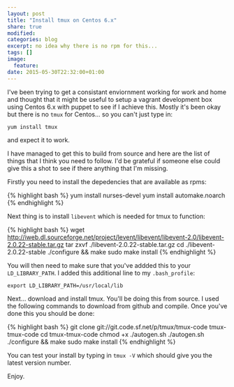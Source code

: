 ```yaml
---
layout: post
title: "Install tmux on Centos 6.x"
share: true
modified:
categories: blog
excerpt: no idea why there is no rpm for this...
tags: []
image:
  feature:
date: 2015-05-30T22:32:00+01:00
---
```


I've been trying to get a consistant enviornment working for work and home and thought that it might be useful to setup a vagrant development box using Centos 6.x with puppet to see if I achieve this. Mostly it's been okay but there is no `tmux` for Centos... so you can't just type in:

`yum install tmux`

and expect it to work.

I have managed to get this to build from source and here are the list of things that I think you need to follow. I'd be grateful if someone else could give this a shot to see if there anything that I'm missing.

Firstly you need to install the depedencies that are available as rpms:

{% highlight bash %}
yum install nurses-devel
yum install automake.noarch
{% endhighlight %}

Next thing is to install `libevent` which is needed for tmux to function:

{% highlight bash %}
wget http://iweb.dl.sourceforge.net/project/levent/libevent/libevent-2.0/libevent-2.0.22-stable.tar.gz
tar zxvf ./libevent-2.0.22-stable.tar.gz
cd ./libevent-2.0.22-stable
./configure && make
sudo make install
{% endhighlight %}

You will then need to make sure that you've addded this to your `LD_LIBRARY_PATH`. I added this additional line to my `.bash_profile`:

`export LD_LIBRARY_PATH=/usr/local/lib`

Next... download and install tmux. You'll be doing this from source. I used the following commands to download from github and compile. Once you've done this you should be done:

{% highlight bash %}
git clone git://git.code.sf.net/p/tmux/tmux-code tmux-tmux-code
cd tmux-tmux-code
chmod +x ./autogen.sh
./autogen.sh
./configure && make
sudo make install
{% endhighlight %}

You can test your install by typing in `tmux -V` which should give you the latest version number.

Enjoy.
